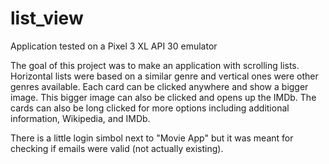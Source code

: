 # list_view

Application tested on a Pixel 3 XL API 30 emulator

The goal of this project was to make an application with scrolling lists. 
Horizontal lists were based on a similar genre and vertical ones were other genres available.
Each card can be clicked anywhere and show a bigger image. This bigger image can also be clicked and opens up the IMDb.
The cards can also be long clicked for more options including additional information, Wikipedia, and IMDb.


There is a little login simbol next to "Movie App" but it was meant for checking if emails were valid (not actually existing).
